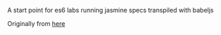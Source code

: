 
A start point for es6 labs running jasmine specs transpiled with babeljs

Originally from [here](https://travis-ci.org/hemanth/es6-lab-setup.svg?branch=master)
